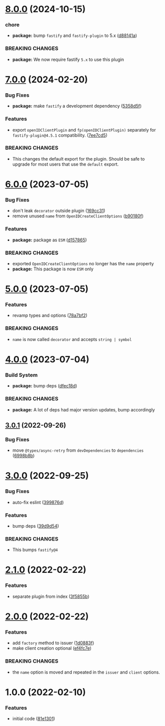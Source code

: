 # [8.0.0](https://github.com/mikaelkaron/fastify-openid-client/compare/v7.0.0...v8.0.0) (2024-10-15)


### chore

* **package:** bump `fastify` and `fastify-plugin` to 5.x ([d88141a](https://github.com/mikaelkaron/fastify-openid-client/commit/d88141a682515d505c6c208109dfaeaaf86300cd))


### BREAKING CHANGES

* **package:** We now require fastify `5.x` to use this plugin

# [7.0.0](https://github.com/mikaelkaron/fastify-openid-client/compare/v6.0.0...v7.0.0) (2024-02-20)


### Bug Fixes

* **package:** make `fastify` a development dependency ([5358d5f](https://github.com/mikaelkaron/fastify-openid-client/commit/5358d5f0742333c7eabd255cd5aa72ed35fba311))


### Features

* export `openIDClientPlugin` and `fp(openIDClientPlugin)` separately for `fastify-plugin@4.5.1` compatibility. ([7ee7cd5](https://github.com/mikaelkaron/fastify-openid-client/commit/7ee7cd59208c4e67ec3a240fee7204e04446bd4c))


### BREAKING CHANGES

* This changes the default export for the plugin. Should be safe to upgrade for most users that use the `default` export.

# [6.0.0](https://github.com/mikaelkaron/fastify-openid-client/compare/v5.0.0...v6.0.0) (2023-07-05)


### Bug Fixes

* don't leak `decorator` outside plugin ([169cc31](https://github.com/mikaelkaron/fastify-openid-client/commit/169cc319df44a9c2efccd9f967e5b1112da3246e))
* remove unused `name` from `OpenIDCreateClientOptions` ([b90180f](https://github.com/mikaelkaron/fastify-openid-client/commit/b90180f788ba31bba5406dfd16ce7a362e8c0b8b))


### Features

* **package:** package as `ESM` ([d157865](https://github.com/mikaelkaron/fastify-openid-client/commit/d15786594433e453262f5ba63086f8b064ad2d2f))


### BREAKING CHANGES

* exported `OpenIDCreateClientOptions` no longer has the `name` property
* **package:** This package is now `ESM` only

# [5.0.0](https://github.com/mikaelkaron/fastify-openid-client/compare/v4.0.0...v5.0.0) (2023-07-05)


### Features

* revamp types and options ([78a7bf2](https://github.com/mikaelkaron/fastify-openid-client/commit/78a7bf23d17ab95c29d489057c5210eaa9583bbd))


### BREAKING CHANGES

* `name` is now called `decorator` and accepts `string | symbol`

# [4.0.0](https://github.com/mikaelkaron/fastify-openid-client/compare/v3.0.1...v4.0.0) (2023-07-04)


### Build System

* **package:** bump deps ([dfec18d](https://github.com/mikaelkaron/fastify-openid-client/commit/dfec18d6cf9de928a8256b450f2968b7f3fd8216))


### BREAKING CHANGES

* **package:** A lot of deps had major version updates, bump accordingly

## [3.0.1](https://github.com/mikaelkaron/fastify-openid-client/compare/v3.0.0...v3.0.1) (2022-09-26)


### Bug Fixes

* move `@types/async-retry` from `devDependencies` to `dependencies` ([6998b8b](https://github.com/mikaelkaron/fastify-openid-client/commit/6998b8beb482c857ac38b50d66cc8c70c37e8a6c))

# [3.0.0](https://github.com/mikaelkaron/fastify-openid-client/compare/v2.1.0...v3.0.0) (2022-09-25)


### Bug Fixes

* auto-fix eslint ([399876d](https://github.com/mikaelkaron/fastify-openid-client/commit/399876de1f49835a5104de56a70c5dbb9f83603c))


### Features

* bump deps ([39d9d54](https://github.com/mikaelkaron/fastify-openid-client/commit/39d9d5428171754952c0a5d7ba2ae833ac002ace))


### BREAKING CHANGES

* This bumps `fastify@4`

# [2.1.0](https://github.com/mikaelkaron/fastify-openid-client/compare/v2.0.0...v2.1.0) (2022-02-22)


### Features

* separate plugin from index ([3f5855b](https://github.com/mikaelkaron/fastify-openid-client/commit/3f5855bd6ad1dddf35659fec48124f1c14813711))

# [2.0.0](https://github.com/mikaelkaron/fastify-openid-client/compare/v1.0.0...v2.0.0) (2022-02-22)


### Features

* add `factory` method to issuer ([1d0883f](https://github.com/mikaelkaron/fastify-openid-client/commit/1d0883fee88f505fce5a31a9cc41cfe3ce44170b))
* make client creation optional ([ef4fc7e](https://github.com/mikaelkaron/fastify-openid-client/commit/ef4fc7e522942458ff38ad7ebf71474e8acaa0f3))


### BREAKING CHANGES

* the `name` option is moved and repeated in the `issuer` and `client` options.

# 1.0.0 (2022-02-10)


### Features

* initial code ([81e1301](https://github.com/mikaelkaron/fastify-openid-client/commit/81e130164eb3ef5b31bc2a23201dfe13f608050f))

